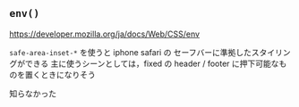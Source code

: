 ## `env()`

https://developer.mozilla.org/ja/docs/Web/CSS/env

`safe-area-inset-*` を使うと iphone safari の セーフバーに準拠したスタイリングができる
主に使うシーンとしては，fixed の header / footer に押下可能なものを置くときになりそう

知らなかった